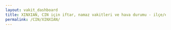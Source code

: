 ```yaml
---
layout: vakit_dashboard
title: XINXIAN, CIN için iftar, namaz vakitleri ve hava durumu - ilçe/eyalet seç
permalink: /CIN/XINXIAN/
---
```


<script type="text/javascript">
  var GLOBAL_COUNTRY = 'CIN';
  var GLOBAL_CITY = 'XINXIAN';
  var GLOBAL_STATE = '';
  var lat = 72;
  var lon = 21;
</script>
